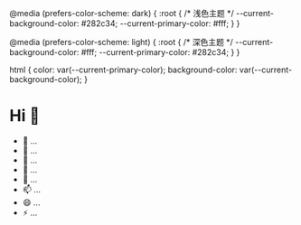 @media (prefers-color-scheme: dark) {
  :root {
    /* 浅色主题 */
    --current-background-color: #282c34;
    --current-primary-color: #fff;
  }
}

@media (prefers-color-scheme: light) {
  :root {
    /* 深色主题 */
    --current-background-color: #fff;
    --current-primary-color: #282c34;
  }
}

html {
  color: var(--current-primary-color);
  background-color: var(--current-background-color);
}
# Hi 👋

- 🔭 ...
- 🌱 ...
- 👯 ...
- 🤔 ...
- 💬 ...
- 📫 ...
- 😄 ...
- ⚡ ...
